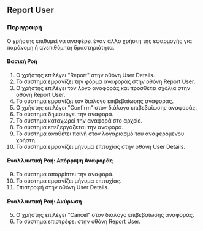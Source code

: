## Report User

### Περιγραφή

Ο χρήστης επιθυμεί να αναφέρει έναν άλλο χρήστη της εφαρμογής για παράνομη ή ανεπιθύμητη δραστηριότητα.

#### Βασική Ροή

1. Ο χρήστης επιλέγει "Report" στην οθόνη User Details.
2. Το σύστημα εμφανίζει την φόρμα αναφοράς στην οθόνη Report User.
3. Ο χρήστης επιλέγει τον λόγο αναφοράς και προσθέτει σχόλια στην οθόνη Report User.
4. Το σύστημα εμφανίζει τον διάλογο επιβεβαίωσης αναφοράς.
5. Ο χρήστης επιλέγει "Confirm" στον διάλογο επιβεβαίωσης αναφοράς.
6. Το σύστημα δημιουργεί την αναφορά.
7. Το σύστημα καταχωρεί την αναφορά στο αρχείο.
8. Το σύστημα επεξεργάζεται την αναφορά.
9. Το σύστημα αναθέτει ποινή στον λογαριασμό του αναφερόμενου χρήστη.
10. Το σύστημα εμφανίζει μήνυμα επιτυχίας στην οθόνη User Details.

#### Εναλλακτική Ροή: Απόρριψη Αναφοράς

9. Το σύστημα απορρίπτει την αναφορά.
10. Το σύστημα εμφανίζει μήνυμα επιτυχίας.
11. Επιστροφή στην οθόνη User Details.

#### Εναλλακτική Ροή: Ακύρωση

5. Ο χρήστης επιλέγει "Cancel" στον διάλογο επιβεβαίωσης αναφοράς.
6. Το σύστημα επιστρέφει στην οθόνη Report User.

